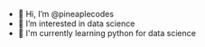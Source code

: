 - 👋 Hi, I’m @pineaplecodes
- 👀 I’m interested in data science
- 🌱 I'm currently learning python for data science

<!---
pineaplecodes/pineaplecodes is a ✨ special ✨ repository because its `README.md` (this file) appears on your GitHub profile.
You can click the Preview link to take a look at your changes.
--->
